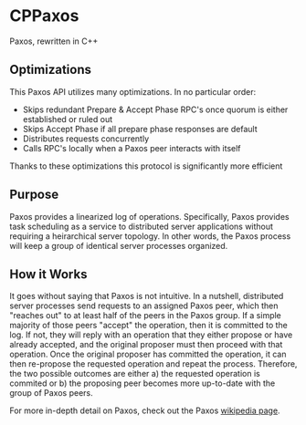 # CPPaxos
Paxos, rewritten in C++

## Optimizations

This Paxos API utilizes many optimizations. In no particular order:

- Skips redundant Prepare & Accept Phase RPC's once quorum is either established or ruled out
- Skips Accept Phase if all prepare phase responses are default
- Distributes requests concurrently
- Calls RPC's locally when a Paxos peer interacts with itself

Thanks to these optimizations this protocol is significantly more efficient

## Purpose

Paxos provides a linearized log of operations. Specifically, Paxos provides task scheduling as a service to distributed server applications without requiring a heirarchical server topology. In other words, the Paxos process will keep a group of identical server processes organized. 

## How it Works

It goes without saying that Paxos is not intuitive. In a nutshell, distributed server processes send requests to an assigned Paxos peer, which then "reaches out" to at least half of the peers in the Paxos group. If a simple majority of those peers "accept" the operation, then it is committed to the log. If not, they will reply with an operation that they either propose or have already accepted, and the original proposer must then proceed with that operation. Once the original proposer has committed the operation, it can then re-propose the requested operation and repeat the process. Therefore, the two possible outcomes are either a) the requested operation is commited or b) the proposing peer becomes more up-to-date with the group of Paxos peers.

For more in-depth detail on Paxos, check out the Paxos [wikipedia page](https://en.wikipedia.org/wiki/Paxos_(computer_science)).
